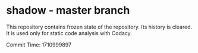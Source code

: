 # shadow - master branch

This repository contains frozen state of the repository.
Its history is cleared. It is used only for static code
analysis with Codacy.

Commit Time: 1710999897